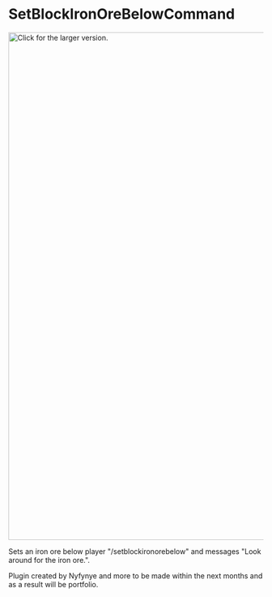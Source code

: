 # SetBlockIronOreBelowCommand
<a href="https://drive.google.com/uc?export=view&id=1w9BVWQwXB3OnbCsjk2L6LMo16yulgI37"><img src="https://drive.google.com/uc?export=view&id=1w9BVWQwXB3OnbCsjk2L6LMo16yulgI37" style="width: 1000px; max-width: 100%; height: auto" title="Click for the larger version." /></a>

Sets an iron ore below player "/setblockironorebelow" and messages "Look around for the iron ore.".

Plugin created by Nyfynye and more to be made within the next months and as a result will be portfolio.

